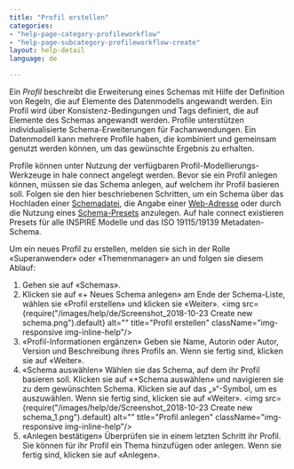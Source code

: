 ```yaml
---
title: "Profil erstellen"
categories:
- "help-page-category-profileworkflow"
- "help-page-subcategory-profileworkflow-create"
layout: help-detail
language: de

---
```


Ein *Profil* beschreibt die Erweiterung eines Schemas mit Hilfe der Definition von Regeln, die auf Elemente des Datenmodells angewandt werden. Ein Profil wird über Konsistenz-Bedingungen und Tags definiert, die auf Elemente des Schemas angewandt werden. Profile unterstützen individualisierte Schema-Erweiterungen für Fachanwendungen. Ein Datenmodell kann mehrere Profile haben, die kombiniert und gemeinsam genutzt werden können, um das gewünschte Ergebnis zu erhalten.

Profile können unter Nutzung der verfügbaren Profil-Modellierungs-Werkzeuge in hale connect angelegt werden. Bevor sie ein Profil anlegen können, müssen sie das Schema anlegen, auf welchem ihr Profil basieren soll. Folgen sie den hier beschriebenen Schritten, um ein Schema über das Hochladen einer [Schemadatei](../../setup-hc/create-a-schema/2018-01-28-schema-create-file.md), die Angabe einer [Web-Adresse](../../setup-hc/create-a-schema/2018-01-28-schema-create-external.md) oder durch die Nutzung eines [Schema-Presets](../../setup-hc/create-a-schema/2018-01-28-schema-preset.md) anzulegen. Auf hale connect existieren Presets für alle INSPIRE Modelle und das ISO 19115/19139 Metadaten-Schema.

Um ein neues Profil zu erstellen, melden sie sich in der Rolle &laquo;Superanwender&raquo; oder &laquo;Themenmanager&raquo; an und folgen sie diesem Ablauf:

1.	Gehen sie auf &laquo;Schemas&raquo;.
2.	Klicken sie auf &laquo;+ Neues Schema anlegen&raquo; am Ende der Schema-Liste, wählen sie &laquo;Profil erstellen&raquo; und klicken sie &laquo;Weiter&raquo;.
<img src={require("/images/help/de/Screenshot_2018-10-23 Create new schema.png").default} alt="" title="Profil erstellen" className="img-responsive img-inline-help"/>
3.	&laquo;Profil-Informationen ergänzen&raquo; Geben sie Name, Autorin oder Autor, Version und Beschreibung ihres Profils an. Wenn sie fertig sind, klicken sie auf &laquo;Weiter&raquo;.
4.  &laquo;Schema auswählen&raquo; Wählen sie das Schema, auf dem ihr Profil basieren soll. Klicken sie auf &laquo;+Schema auswählen&raquo; und navigieren sie zu dem gewünschten Schema. Klicken sie auf das „»“-Symbol, um es auszuwählen. Wenn sie fertig sind, klicken sie auf &laquo;Weiter&raquo;.
<img src={require("/images/help/de/Screenshot_2018-10-23 Create new schema_1.png").default} alt="" title="Profil anlegen" className="img-responsive img-inline-help"/>
5. &laquo;Anlegen bestätigen&raquo; Überprüfen sie in einem letzten Schritt ihr Profil. Sie können für ihr Profil ein Thema hinzufügen oder anlegen. Wenn sie fertig sind, klicken sie auf &laquo;Anlegen&raquo;.